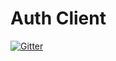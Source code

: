 # Auth Client

[![Gitter](https://img.shields.io/gitter/room/openspending/chat.svg)](https://gitter.im/openspending/chat)


